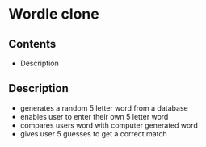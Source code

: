 # Wordle clone

## Contents

* Description

## Description

* generates a random 5 letter word from a database
* enables user to enter their own 5 letter word
* compares users word with computer generated word
* gives user 5 guesses to get a correct match
